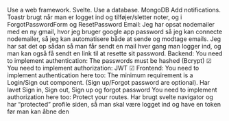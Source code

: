 Use a web framework. Svelte.
Use a database. MongoDB
Add notifications. Toastr brugt når man er logget ind og tilføjer/sletter noter, og i ForgotPasswordForm og ResetPassword
Email: Jeg har opsat nodemailer med en ny gmail, hvor jeg bruger google app password så jeg kan connecte nodemailer, så jeg kan automatisere både at sende og modtage emails. Jeg har sat det op sådan så man får sendt en mail hver gang man logger ind, og man kan også få sendt en link til at resette sit password.
Backend:
You need to implement authentication:
The passwords must be hashed (Bcrypt) ☑
You need to implement authorization:
JWT ☑
Frontend:
You need to implement authentication here too:
The minimum requirement is a Login/Sign out component. (Sign up/Forgot password are optional).  Har lavet Sign in, Sign out, Sign up og forgot password 
You need to implement authorization here too:
Protect your routes. Har brugt svelte navigator og har “protected” profile siden, så man skal være logget ind og have en token før man kan åbne den

